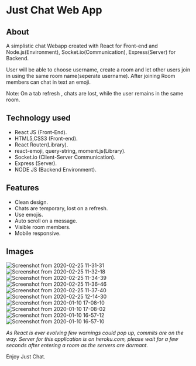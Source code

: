 # Just Chat Web App

## About
A simplistic chat Webapp created with React for Front-end and Node.js(Environment), Socket.io(Communication), Express(Server) for Backend.

User will be able to choose username, create a room and let other users join in using the same room name(seperate username). After joining Room members can chat in text an emoji.

Note: On a tab refresh , chats are lost, while the user remains in the same room.

## Technology used
-   React JS (Front-End).
-   HTML5,CSS3 (Front-end).
-   React Router(Library).
-   react-emoji, query-string, moment.js(Library).
-   Socket.io (Client-Server Communication).
-   Express (Server).
-   NODE JS (Backend Environment).


## Features
- Clean design.
- Chats are temporary, lost on a refresh.
- Use emojis.
- Auto scroll on a message. 
- Visible room members.
- Mobile responsive.

## Images

![Screenshot from 2020-02-25 11-31-31](https://user-images.githubusercontent.com/51525569/176734117-9e2f667c-9ae9-4c4a-924d-1e09e84121d9.png)
![Screenshot from 2020-02-25 11-32-18](https://user-images.githubusercontent.com/51525569/176734184-c743d502-eb60-4b28-917d-60ab995ccde4.png)
![Screenshot from 2020-02-25 11-34-39](https://user-images.githubusercontent.com/51525569/176734202-6a31c342-bece-4a43-9d3d-1db4ad79bd6d.png)
![Screenshot from 2020-02-25 11-36-46](https://user-images.githubusercontent.com/51525569/176734210-0d3818ae-f520-4f2c-bda2-c5494bc7cbab.png)
![Screenshot from 2020-02-25 11-37-40](https://user-images.githubusercontent.com/51525569/176734221-0e4eb83c-2397-468b-9419-3ad27fcd6a09.png)
![Screenshot from 2020-02-25 12-14-30](https://user-images.githubusercontent.com/51525569/176734230-be6a00be-3e9f-491f-9f5a-6f1f8b59fd8f.png)
![Screenshot from 2020-01-10 17-08-10](https://user-images.githubusercontent.com/51525569/176734429-d2f7f6bf-e29c-41eb-9c78-a8763139e6f2.png)
![Screenshot from 2020-01-10 17-08-02](https://user-images.githubusercontent.com/51525569/176734447-8b956aeb-be2c-4ebb-8bd1-48c6d65cfd0b.png)
![Screenshot from 2020-01-10 16-57-12](https://user-images.githubusercontent.com/51525569/176734466-453f5521-806f-4150-823a-f813921a1438.png)
![Screenshot from 2020-01-10 16-57-10](https://user-images.githubusercontent.com/51525569/176734477-522128f0-c921-4f77-9251-1c241cff6a8d.png)

_As React is ever evolving few warnings could pop up, commits are on the way. Server for this application is on heroku.com, please wait for a few seconds after entering a room as the servers are dormant._

Enjoy Just Chat. 



